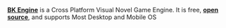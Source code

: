 [**BK Engine**](https://bke.bakery.moe/index_en.html) is a Cross Platform Visual Novel Game Engine. It is free, [**open source**](https://github.com/BKEngine/Creator), and supports Most Desktop and Mobile OS
